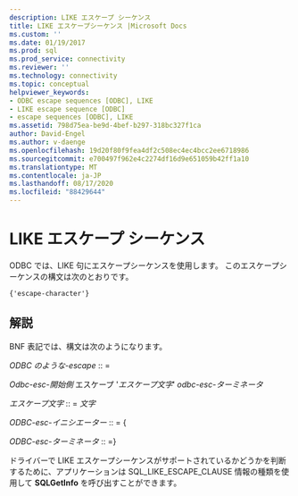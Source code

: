 ```yaml
---
description: LIKE エスケープ シーケンス
title: LIKE エスケープシーケンス |Microsoft Docs
ms.custom: ''
ms.date: 01/19/2017
ms.prod: sql
ms.prod_service: connectivity
ms.reviewer: ''
ms.technology: connectivity
ms.topic: conceptual
helpviewer_keywords:
- ODBC escape sequences [ODBC], LIKE
- LIKE escape sequence [ODBC]
- escape sequences [ODBC], LIKE
ms.assetid: 798d75ea-be9d-4bef-b297-318bc327f1ca
author: David-Engel
ms.author: v-daenge
ms.openlocfilehash: 19d20f80f9fea4df2c508ec4ec4bcc2ee6718986
ms.sourcegitcommit: e700497f962e4c2274df16d9e651059b42ff1a10
ms.translationtype: MT
ms.contentlocale: ja-JP
ms.lasthandoff: 08/17/2020
ms.locfileid: "88429644"
---
```

# <a name="like-escape-sequence"></a>LIKE エスケープ シーケンス
ODBC では、LIKE 句にエスケープシーケンスを使用します。 このエスケープシーケンスの構文は次のとおりです。  
  
```  
{'escape-character'}  
```  
  
## <a name="remarks"></a>解説  
 BNF 表記では、構文は次のようになります。  
  
 *ODBC のような-escape* :: =  
  
 *Odbc-esc-開始側* エスケープ '*エスケープ文字*' *odbc-esc-ターミネータ*  
  
 *エスケープ文字* :: = *文字*  
  
 *ODBC-esc-イニシエーター* :: = {  
  
 *ODBC-esc-ターミネータ* :: =}  
  
 ドライバーで LIKE エスケープシーケンスがサポートされているかどうかを判断するために、アプリケーションは SQL_LIKE_ESCAPE_CLAUSE 情報の種類を使用して **SQLGetInfo** を呼び出すことができます。
